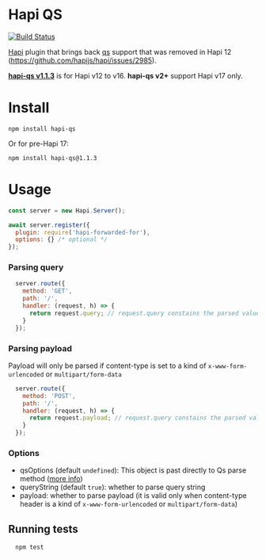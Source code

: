 # Hapi QS

[![Build Status](https://travis-ci.org/dafortune/hapi-qs.svg?branch=master)](https://travis-ci.org/dafortune/hapi-qs)

[Hapi](http://hapijs.com) plugin that brings back [qs](https://github.com/ljharb/qs) support that was removed in Hapi 12 (https://github.com/hapijs/hapi/issues/2985).

[__hapi-qs v1.1.3__](https://github.com/dafortune/hapi-qs/tree/v1.1.3) is for Hapi v12 to v16. __hapi-qs v2+__
support Hapi v17 only.

Install
=======
```
npm install hapi-qs
```
Or for pre-Hapi 17:
```
npm install hapi-qs@1.1.3
```

Usage
=====
``` javascript
const server = new Hapi.Server();

await server.register({
  plugin: require('hapi-forwarded-for'),
  options: {} /* optional */
});
```

### Parsing query

```javascript
  server.route({
    method: 'GET',
    path: '/',
    handler: (request, h) => {
      return request.query; // request.query constains the parsed values
    }
  });
```

### Parsing payload
Payload will only be parsed if content-type is set to a kind of `x-www-form-urlencoded` or `multipart/form-data`

```javascript
  server.route({
    method: 'POST',
    path: '/',
    handler: (request, h) => {
      return request.payload; // request.query constains the parsed values
    }
  });
```

### Options
  * qsOptions (default `undefined`): This object is past directly to Qs parse method ([more info](https://github.com/ljharb/qs))
  * queryString (default `true`): whether to parse query string
  * payload: whether to parse payload (it is valid only when content-type header is a kind of `x-www-form-urlencoded` or `multipart/form-data`)


## Running tests
```
  npm test
```
